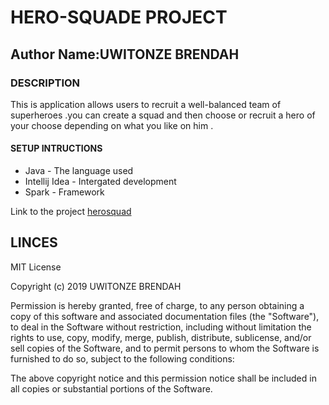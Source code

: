 # HERO-SQUADE PROJECT
## Author Name:UWITONZE BRENDAH
### DESCRIPTION
This is application allows users to  recruit a well-balanced team of superheroes .you can create a squad and then choose or recruit a hero of your choose depending on what you like on him .
 #### SETUP INTRUCTIONS
* Java - The language used
* Intellij Idea - Intergated development
* Spark - Framework

Link to the project
[herosquad](https://github.com/brendahuwitonze/HEROSQUADE)

## LINCES

MIT License

Copyright (c) 2019 UWITONZE BRENDAH

Permission is hereby granted, free of charge, to any person obtaining a copy of this software and associated documentation files (the "Software"), to deal in the Software without restriction, including without limitation the rights to use, copy, modify, merge, publish, distribute, sublicense, and/or sell copies of the Software, and to permit persons to whom the Software is furnished to do so, subject to the following conditions:

The above copyright notice and this permission notice shall be included in all copies or substantial portions of the Software.



